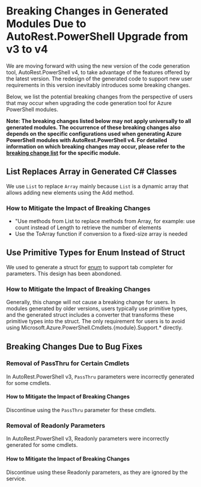 # Breaking Changes in Generated Modules Due to AutoRest.PowerShell Upgrade from v3 to v4

We are moving forward with using the new version of the code generation tool, AutoRest.PowerShell v4, to take advantage of the features offered by the latest version. The redesign of the generated code to support new user requirements in this version inevitably introduces some breaking changes.

Below, we list the potential breaking changes from the perspective of users that may occur when upgrading the code generation tool for Azure PowerShell modules.

**Note: The breaking changes listed below may not apply universally to all generated modules. The occurrence of these breaking changes also depends on the specific configurations used when generating Azure PowerShell modules with AutoRest.PowerShell v4. For detailed information on which breaking changes may occur, please refer to the [breaking change list](https://learn.microsoft.com/en-us/powershell/azure/upcoming-breaking-changes) for the specific module.**

## List Replaces Array in Generated C# Classes

We use `List` to replace `Array` mainly because `List` is a dynamic array that allows adding new elements using the Add method.

### How to Mitigate the Impact of Breaking Changes

* "Use methods from List to replace methods from Array, for example: use count instead of Length to retrieve the number of elements
* Use the ToArray function if conversion to a fixed-size array is needed

## Use Primitive Types for Enum Instead of Struct

We used to generate a struct for [enum](Microsoft.Azure.PowerShell.Cmdlets.Databricks.Support.AutomaticClusterUpdateValue) to support tab completer for parameters. This design has been abondoned.

### How to Mitigate the Impact of Breaking Changes

Generally, this change will not cause a breaking change for users. In modules generated by older versions, users typically use primitive types, and the generated struct includes a converter that transforms these primitive types into the struct. The only requirement for users is to avoid using Microsoft.Azure.PowerShell.Cmdlets.{module}.Support.* directly.

## Breaking Changes Due to Bug Fixes

### Removal of PassThru for Certain Cmdlets

In AutoRest.PowerShell v3, `PassThru` parameters were incorrectly generated for some cmdlets.

#### How to Mitigate the Impact of Breaking Changes

Discontinue using the `PassThru` parameter for these cmdlets.

### Removal of Readonly Parameters

In AutoRest.PowerShell v3, Readonly parameters were incorrectly generated for some cmdlets.

#### How to Mitigate the Impact of Breaking Changes

Discontinue using these Readonly parameters, as they are ignored by the service.